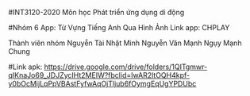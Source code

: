 #INT3120-2020
Môn học Phát triển ứng dụng di động

#Nhóm 6
App: Từ Vựng Tiếng Anh Qua Hình Ảnh Link app: CHPLAY

Thành viên nhóm
Nguyễn Tài Nhật Minh
Nguyễn Văn Mạnh
Ngụy Mạnh Chung

#Link apk:
https://drive.google.com/drive/folders/1QITgmwr-qIKnaJo69_JDJZycIHt2MEIW?fbclid=IwAR2ltOQH4kpf-y0bOcMijLqPpVBAstFyfwAqOjTljub6fOymgEqUgYPDUbc